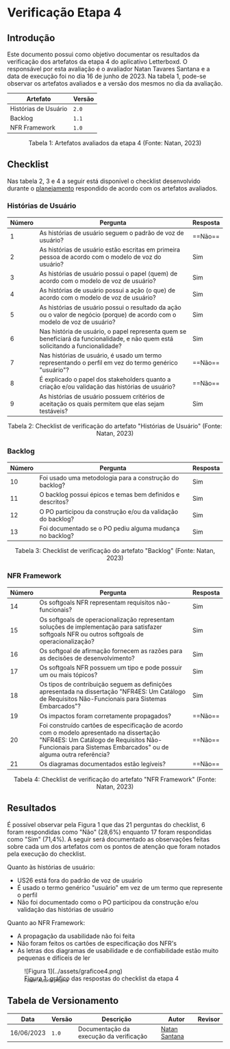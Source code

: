 # Verificação Etapa 4

## Introdução

Este documento possui como objetivo documentar os resultados da verificação dos artefatos da etapa 4 do aplicativo Letterboxd. O responsável por esta avaliação é o avaliador Natan Tavares Santana e a data de execução foi no dia 16 de junho de 2023. Na tabela 1, pode-se observar os artefatos avaliados e a versão dos mesmos no dia da avaliação.

| Artefato      | Versão                          |
| ----------- | ------------------------------------ |
| Histórias de Usuário       | `2.0`  |
| Backlog       | `1.1` |
| NFR Framework    | `1.0` |
<div style="text-align: center">
<p>Tabela 1: Artefatos avaliados da etapa 4 (Fonte: Natan, 2023)</p>
</div>

## Checklist

Nas tabela 2, 3 e 4 a seguir está disponível o checklist desenvolvido durante o [planejamento](./planejamento.md) respondido de acordo com os artefatos avaliados.

### Histórias de Usuário

| Número     | Pergunta | Resposta |
| ----------- | ----------- | ----------- | 
| 1 | As histórias de usuário seguem o padrão de voz de usuário? | ==Não== |
| 2 | As histórias de usuário estão escritas em primeira pessoa de acordo com o modelo de voz do usuário?  | Sim |
| 3 | As histórias de usuário possui o papel (quem) de acordo com o modelo de voz de usuário? | Sim |
| 4 | As histórias de usuário possui a ação (o que) de acordo com o modelo de voz de usuário?  | Sim |
| 5 | As histórias de usuário possui o resultado da ação ou o valor de negócio (porque) de acordo com o modelo de voz de usuário? | Sim |
| 6 | Nas história de usuário, o papel representa quem se beneficiará da funcionalidade, e não quem está solicitando a funcionalidade? | Sim |
| 7 | Nas histórias de usuário, é usado um termo representando o perfil em vez do termo genérico "usuário"?  | ==Não== |
| 8 | É explicado o papel dos stakeholders quanto a criação e/ou validação das histórias de usuário?  | ==Não== |
| 9 | As histórias de usuário possuem critérios de aceitação os quais permitem que elas sejam testáveis? | Sim |
<div style="text-align: center">
<p>Tabela 2: Checklist de verificação do artefato "Histórias de Usuário" (Fonte: Natan, 2023)</p>
</div>

### Backlog

| Número     | Pergunta | Resposta |
| ----------- | ----------- | ----------- | 
| 10 | Foi usado uma metodologia para a construção do backlog? | Sim |
| 11 | O backlog possui épicos e temas bem definidos e descritos? | Sim |
| 12 | O PO participou da construção e/ou da validação do backlog? | Sim |
| 13 | Foi documentado se o PO pediu alguma mudança no backlog? | Sim |
<div style="text-align: center">
<p>Tabela 3: Checklist de verificação do artefato "Backlog" (Fonte: Natan, 2023)</p>
</div>

### NFR Framework

| Número     | Pergunta | Resposta |
| ----------- | ----------- | ----------- | 
| 14 | Os softgoals NFR representam requisitos não-funcionais? | Sim |
| 15 | Os softgoals de operacionalização representam soluções de implementação para satisfazer softgoals NFR ou outros softgoals de operacionalização? | Sim |
| 16 | Os softgoal de afirmação fornecem as razões para as decisões de desenvolvimento? | Sim |
| 17 | Os softgoals NFR possuem um tipo e pode possuir um ou mais tópicos? | Sim |
| 18 | Os tipos de contribuição seguem as definições apresentada na dissertação "NFR4ES: Um Catálogo de Requisitos Não-Funcionais para Sistemas Embarcados"? | Sim |
| 19 | Os impactos foram corretamente propagados? | ==Não== |
| 20 | Foi construído cartões de especificação de acordo com o modelo apresentado na dissertação "NFR4ES: Um Catálogo de Requisitos Não-Funcionais para Sistemas Embarcados" ou de alguma outra referência? | ==Não== |
| 21 | Os diagramas documentados estão legíveis? | ==Não== |
<div style="text-align: center">
<p>Tabela 4: Checklist de verificação do artefato "NFR Framework" (Fonte: Natan, 2023)</p>
</div>

## Resultados

É possível observar pela Figura 1 que das 21 perguntas do checklist, 6 foram respondidas como "Não" (28,6%) enquanto 17 foram respondidas como "Sim" (71,4%). A seguir será documentado as observações feitas sobre cada um dos artefatos com os pontos de atenção que foram notados pela execução do checklist.

Quanto às histórias de usuário:

- US26 está fora do padrão de voz de usuário
- É usado o termo genérico "usuário" em vez de um termo que represente o perfil
- Não foi documentado como o PO participou da construção e/ou validação das histórias de usuário

Quanto ao NFR Framework:

- A propagação da usabilidade não foi feita
- Não foram feitos os cartões de especificação dos NFR's
- As letras dos diagramas de usabilidade e de confiabilidade estão muito pequenas e difíceis de ler

<figure markdown>
  ![Figura 1](../assets/graficoe4.png)
  <figcaption>Figura 1: gráfico das respostas do checklist da etapa 4</figcaption>
  <p style="margin-top: -10px; font-size: 10px">Fonte: Autoria própria</p>
</figure>

## Tabela de Versionamento

| Data | Versão | Descrição | Autor | Revisor |
| ---- | ------ | --------- | ----- | ------- |
| 16/06/2023 | `1.0`  | Documentação da execução da verificação | [Natan Santana](https://github.com/Neitan2001) |  |
